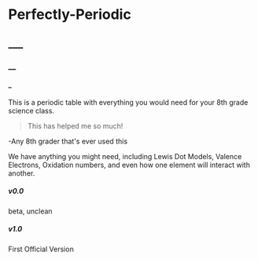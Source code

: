 
# Perfectly-Periodic

## ___

### __

#### _

This is a periodic table with everything you would need for your 8th grade science class.  

>This has helped me so much!  

-Any 8th grader that's ever used this  

We have anything you might need, including Lewis Dot Models, Valence Electrons, Oxidation numbers, and even how one element will interact with another.

##### v0.0

beta, unclean

##### v1.0

First Official Version
